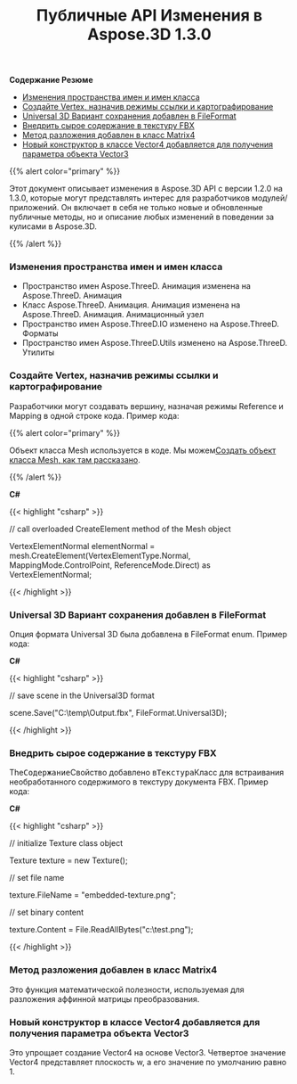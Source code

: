 ﻿---
title: Публичные API Изменения в Aspose.3D 1.3.0
type: docs
weight: 40
url: /ru/net/public-api-changes-in-aspose-3d-1-3-0/
---
**Содержание Резюме**

- [Изменения пространства имен и имен класса](#PublicAPIChangesinAspose.3D1.3.0-Namespaceandclassnamechanges)
- [Создайте Vertex, назначив режимы ссылки и картографирование](#PublicAPIChangesinAspose.3D1.3.0-CreateVertexbyAssigningtheReferenceandMappingModes)
- [Universal 3D Вариант сохранения добавлен в FileFormat](#PublicAPIChangesinAspose.3D1.3.0-Universal3DSavingOptionisaddedintheFileFormat)
- [Внедрить сырое содержание в текстуру FBX](#PublicAPIChangesinAspose.3D1.3.0-EmbedRawContenttotheTextureofFBX)
- [Метод разложения добавлен в класс Matrix4](#PublicAPIChangesinAspose.3D1.3.0-DecomposemethodisaddedintheMatrix4class)
- [Новый конструктор в классе Vector4 добавляется для получения параметра объекта Vector3](#PublicAPIChangesinAspose.3D1.3.0-AnewconstructorinVector4classisaddedtoreceiveaVector3objectparameter)

{{% alert color="primary" %}} 

Этот документ описывает изменения в Aspose.3D API с версии 1.2.0 на 1.3.0, которые могут представлять интерес для разработчиков модулей/приложений. Он включает в себя не только новые и обновленные публичные методы, но и описание любых изменений в поведении за кулисами в Aspose.3D.

{{% /alert %}} 
### **Изменения пространства имен и имен класса**
- Пространство имен Aspose.ThreeD. Анимация изменена на Aspose.ThreeD. Анимация
- Класс Aspose.ThreeD. Анимация. Анимация изменена на Aspose.ThreeD. Анимация. Анимационный узел
- Пространство имен Aspose.ThreeD.IO изменено на Aspose.ThreeD. Форматы
- Пространство имен Aspose.ThreeD.Utils изменено на Aspose.ThreeD. Утилиты
### **Создайте Vertex, назначив режимы ссылки и картографирование**
Разработчики могут создавать вершину, назначая режимы Reference и Mapping в одной строке кода. Пример кода:

{{% alert color="primary" %}} 

Объект класса Mesh используется в коде. Мы можем[Создать объект класса Mesh, как там рассказано](/pages/createpage.action?spaceKey=3dnet&title=Create+a+3D+Cube+Mesh&linkCreation=true&fromPageId=19923253).

{{% /alert %}} 

**C#**

{{< highlight "csharp" >}}

 // call overloaded CreateElement method of the Mesh object

VertexElementNormal elementNormal = mesh.CreateElement(VertexElementType.Normal, MappingMode.ControlPoint, ReferenceMode.Direct) as VertexElementNormal;

{{< /highlight >}}

### **Universal 3D Вариант сохранения добавлен в FileFormat**
Опция формата Universal 3D была добавлена в FileFormat enum. Пример кода:

**C#**

{{< highlight "csharp" >}}

 // save scene in the Universal3D format

scene.Save("C:\\temp\\Output.fbx", FileFormat.Universal3D);

{{< /highlight >}}

### **Внедрить сырое содержание в текстуру FBX**
The<tt>Содержание</tt>Свойство добавлено в<tt>Текстура</tt>Класс для встраивания необработанного содержимого в текстуру документа FBX. Пример кода:

**C#**

{{< highlight "csharp" >}}

 // initialize Texture class object

Texture texture = new Texture();

// set file name

texture.FileName = "embedded-texture.png";

// set binary content

texture.Content = File.ReadAllBytes("c:\\test.png");

{{< /highlight >}}

### **Метод разложения добавлен в класс Matrix4**
Это функция математической полезности, используемая для разложения аффинной матрицы преобразования.
### **Новый конструктор в классе Vector4 добавляется для получения параметра объекта Vector3**
Это упрощает создание Vector4 на основе Vector3. Четвертое значение Vector4 представляет плоскость w, а его значение по умолчанию равно 1.
